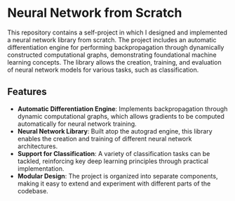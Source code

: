 # Neural Network from Scratch

This repository contains a self-project in which I designed and implemented a neural network library from scratch. The project includes an automatic differentiation engine for performing backpropagation through dynamically constructed computational graphs, demonstrating foundational machine learning concepts. The library allows the creation, training, and evaluation of neural network models for various tasks, such as classification.

## Features

- **Automatic Differentiation Engine**: Implements backpropagation through dynamic computational graphs, which allows gradients to be computed automatically for neural network training.
- **Neural Network Library**: Built atop the autograd engine, this library enables the creation and training of different neural network architectures.
- **Support for Classification**: A variety of classification tasks can be tackled, reinforcing key deep learning principles through practical implementation.
- **Modular Design**: The project is organized into separate components, making it easy to extend and experiment with different parts of the codebase.


